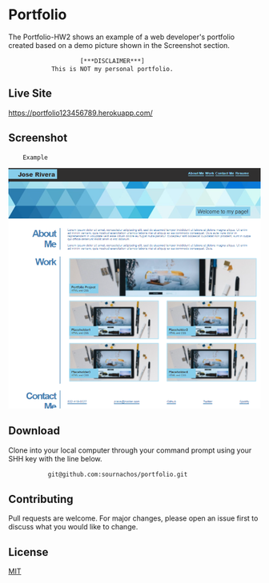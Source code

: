 # Portfolio

The Portfolio-HW2 shows an example of a web developer's portfolio created based on a demo picture shown in the Screenshot section. 

                        [***DISCLAIMER***]
                This is NOT my personal portfolio.

## Live Site

https://portfolio123456789.herokuapp.com/

## Screenshot
        Example
![Caption](/public/images/demo.png)

## Download
Clone into your local computer through your command prompt using your SHH key with the line below.

```bash
           git@github.com:sournachos/portfolio.git
```

## Contributing
Pull requests are welcome. For major changes, please open an issue first to discuss what you would like to change.


## License
[MIT](https://choosealicense.com/licenses/mit/)
